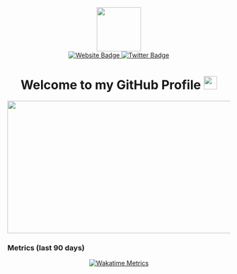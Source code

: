 <div id="header" align="center">
  <img src="https://github.com/user-attachments/assets/c79c3d9c-c1c6-4de8-b134-d96659ba3b04" width="100"/>

 <div id="badges">
   <a href="https://spt.bcodelabs.com/portal/">
     <img src="https://img.shields.io/badge/Website-blue?style=for-the-badge&logoColor=white" alt="Website Badge">
   </a>
  
   <a href="https://search.bcodelabs.com/search?q=searXNG">
     <img src="https://img.shields.io/badge/searXNG-lightblue?style=for-the-badge&logo=twitter&logoColor=white" alt="Twitter Badge">
   </a>
 </div>
 
 <h1>
  Welcome to my GitHub Profile 
   <img src="https://media.giphy.com/media/hvRJCLFzcasrR4ia7z/giphy.gif" width="30px"/>
 </h1>
 
 <div align="center">
   <img src="https://media.giphy.com/media/dWesBcTLavkZuG35MI/giphy.gif" width="600" height="300"/>
 </div>
</div>

### Metrics (last 90 days)

<div style="display: flex; flex-wrap: wrap; justify-content: center; gap: 20px;">
  <a href="https://github.com/brandenvs">
    <img src="https://github-readme-stats-brandenvs-projects.vercel.app/api/wakatime/?username=brandenvs&layout=compact&custom_title=Language%20Metrics&theme=tokyonight" alt="Wakatime Metrics" />
  </a>
</div>
